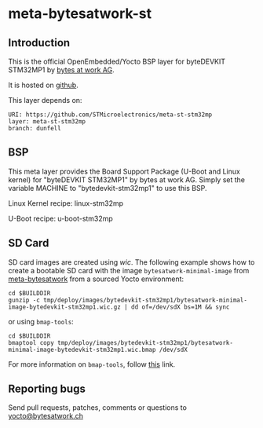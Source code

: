 meta-bytesatwork-st
================================


Introduction
-------------------------
This is the official OpenEmbedded/Yocto BSP layer for byteDEVKIT STM32MP1 by [bytes at
work AG](https://www.bytesatwork.io/).

It is hosted on [github](https://github.com/bytesatwork/meta-bytesatwork-st.git).

This layer depends on:

	URI: https://github.com/STMicroelectronics/meta-st-stm32mp
	layer: meta-st-stm32mp
	branch: dunfell


BSP
-------------------------
This meta layer provides the Board Support Package (U-Boot and Linux kernel)
for "byteDEVKIT STM32MP1" by bytes at work AG. Simply set the variable MACHINE to
"bytedevkit-stm32mp1" to use this BSP.

Linux Kernel recipe: linux-stm32mp

U-Boot recipe: u-boot-stm32mp


SD Card
-------------------------
SD card images are created using *wic*.
The following example shows how to create a bootable SD card with the image
`bytesatwork-minimal-image` from
[meta-bytesatwork](https://github.com/bytesatwork/meta-bytesatwork.git) from a
sourced Yocto environment:

	cd $BUILDDIR
	gunzip -c tmp/deploy/images/bytedevkit-stm32mp1/bytesatwork-minimal-image-bytedevkit-stm32mp1.wic.gz | dd of=/dev/sdX bs=1M && sync

or using `bmap-tools`:

	cd $BUILDDIR
	bmaptool copy tmp/deploy/images/bytedevkit-stm32mp1/bytesatwork-minimal-image-bytedevkit-stm32mp1.wic.bmap /dev/sdX

For more information on `bmap-tools`, follow [this](https://www.yoctoproject.org/docs/3.1/dev-manual/dev-manual.html#flashing-images-using-bmaptool) link.


Reporting bugs
-------------------------
Send pull requests, patches, comments or questions to yocto@bytesatwork.ch
